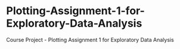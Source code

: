 # Plotting-Assignment-1-for-Exploratory-Data-Analysis
Course Project - Plotting Assignment 1 for Exploratory Data Analysis
